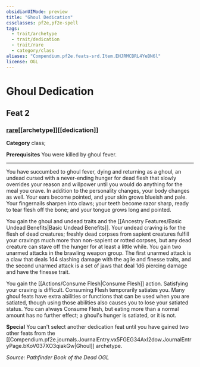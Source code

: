 ```yaml
---
obsidianUIMode: preview
title: "Ghoul Dedication"
cssclasses: pf2e,pf2e-spell
tags:
  - trait/archetype
  - trait/dedication
  - trait/rare
  - category/class
aliases: "Compendium.pf2e.feats-srd.Item.EHJRMCBRL4YeBN6l"
license: OGL
---
```

# Ghoul Dedication
## Feat 2
### [rare](rare "Rare Rarity Trait")[[archetype]][[dedication]]

**Category** class; 



**Prerequisites** You were killed by ghoul fever.
* * *
You have succumbed to ghoul fever, dying and returning as a ghoul, an undead cursed with a never-ending hunger for dead flesh that slowly overrides your reason and willpower until you would do anything for the meal you crave. In addition to the personality changes, your body changes as well. Your ears become pointed, and your skin grows blueish and pale. Your fingernails sharpen into claws; your teeth become razor sharp, ready to tear flesh off the bone; and your tongue grows long and pointed.

You gain the ghoul and undead traits and the [[Ancestry Features/Basic Undead Benefits|Basic Undead Benefits]]. Your undead craving is for the flesh of dead creatures; freshly dead corpses from sapient creatures fulfill your cravings much more than non-sapient or rotted corpses, but any dead creature can stave off the hunger for at least a little while. You gain two unarmed attacks in the brawling weapon group. The first unarmed attack is a claw that deals 1d4 slashing damage with the agile and finesse traits, and the second unarmed attack is a set of jaws that deal 1d6 piercing damage and have the finesse trait.

You gain the [[Actions/Consume Flesh|Consume Flesh]] action. Satisfying your craving is difficult. Consuming Flesh temporarily satiates you. Many ghoul feats have extra abilities or functions that can be used when you are satiated, though using those abilities also causes you to lose your satiated status. You can always Consume Flesh, but eating more than a normal amount has no further effect; a ghoul's hunger is satiated, or it is not.

**Special** You can't select another dedication feat until you have gained two other feats from the [[Compendium.pf2e.journals.JournalEntry.vx5FGEG34AxI2dow.JournalEntryPage.bKoV037XO3qiakGw|Ghoul]] archetype.

*Source: Pathfinder Book of the Dead*
*OGL*